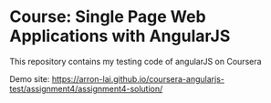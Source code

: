 # Course: Single Page Web Applications with AngularJS

This repository contains my testing code of angularJS on Coursera

Demo site: https://arron-lai.github.io/coursera-angularjs-test/assignment4/assignment4-solution/
